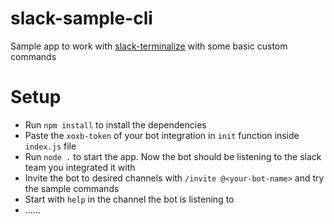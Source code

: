 # slack-sample-cli

Sample app to work with [slack-terminalize](https://www.npmjs.com/package/slack-terminalize "slack terminalize at npm") with some basic custom commands

# Setup

- Run `npm install` to install the dependencies
- Paste the `xoxb-token` of your bot integration in `init` function inside `index.js` file
- Run `node .` to start the app. Now the bot should be listening to the slack team you integrated it with
- Invite the bot to desired channels with `/invite @<your-bot-name>` and try the sample commands
- Start with `help` in the channel the bot is listening to
- ......